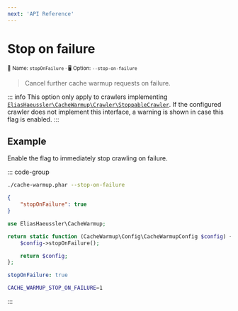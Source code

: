 ```yaml
---
next: 'API Reference'
---
```


# Stop on failure <Badge type="tip" text="2.7.0+" />

<small>📝&nbsp;Name: `stopOnFailure` &middot; 🖥️&nbsp;Option: `--stop-on-failure`</small>

> Cancel further cache warmup requests on failure.

::: info
This option only apply to crawlers implementing
[`EliasHaeussler\CacheWarmup\Crawler\StoppableCrawler`](../../src/Crawler/StoppableCrawler.php).
If the configured crawler does not implement this interface, a warning is
shown in case this flag is enabled.
:::

## Example

Enable the flag to immediately stop crawling on failure.

::: code-group

```bash [CLI]
./cache-warmup.phar --stop-on-failure
```

```json [JSON]
{
    "stopOnFailure": true
}
```

```php [PHP]
use EliasHaeussler\CacheWarmup;

return static function (CacheWarmup\Config\CacheWarmupConfig $config) {
    $config->stopOnFailure();

    return $config;
};
```

```yaml [YAML]
stopOnFailure: true
```

```bash [.env]
CACHE_WARMUP_STOP_ON_FAILURE=1
```

:::
